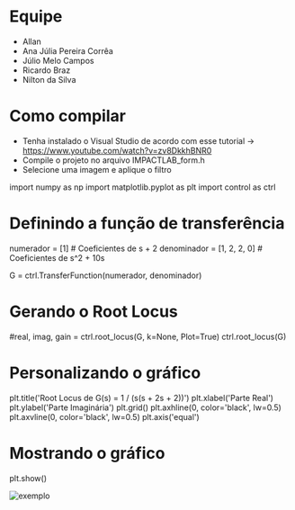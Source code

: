 # Equipe
- Allan
- Ana Júlia Pereira Corrêa
- Júlio Melo Campos
- Ricardo Braz
- Nilton da Silva

# Como compilar
- Tenha instalado o Visual Studio de acordo com esse tutorial -> https://www.youtube.com/watch?v=zv8DkkhBNR0
- Compile o projeto no arquivo IMPACTLAB_form.h
- Selecione uma imagem e aplique o filtro

import numpy as np
import matplotlib.pyplot as plt
import control as ctrl

# Definindo a função de transferência
numerador = [1]  # Coeficientes de s + 2
denominador = [1, 2, 2, 0]  # Coeficientes de s^2 + 10s

G = ctrl.TransferFunction(numerador, denominador)

# Gerando o Root Locus
#real, imag, gain = ctrl.root_locus(G, k=None, Plot=True)
ctrl.root_locus(G)

# Personalizando o gráfico
plt.title('Root Locus de G(s) = 1 / (s(s + 2s + 2))')
plt.xlabel('Parte Real')
plt.ylabel('Parte Imaginária')
plt.grid()
plt.axhline(0, color='black', lw=0.5)
plt.axvline(0, color='black', lw=0.5)
plt.axis('equal')

# Mostrando o gráfico
plt.show()

<img src="/Images/image.png" alt="exemplo">
